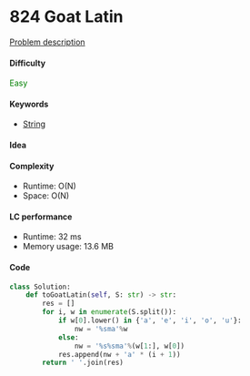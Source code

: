 824 Goat Latin
=======================
[Problem description](https://leetcode.com/problems/goat-latin/)

#### Difficulty
<span style="color:green">Easy</span>

#### Keywords
- [String](../categories/strings.md)

#### Idea

#### Complexity
- Runtime: O(N)
- Space: O(N)
  
#### LC performance
- Runtime: 32 ms
- Memory usage: 13.6 MB

#### Code
```python
class Solution:
    def toGoatLatin(self, S: str) -> str:
        res = []
        for i, w in enumerate(S.split()):
            if w[0].lower() in {'a', 'e', 'i', 'o', 'u'}:
                nw = '%sma'%w
            else:
                nw = '%s%sma'%(w[1:], w[0])
            res.append(nw + 'a' * (i + 1))
        return ' '.join(res)
```
